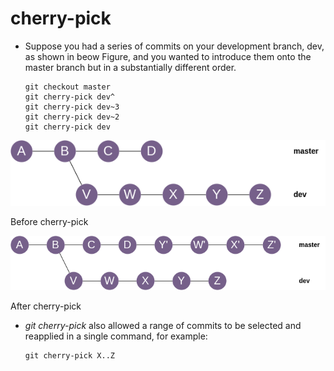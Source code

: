 # cherry-pick

<div grid="~ cols-2 gap-4" class="justify-items-left">

<div>

- Suppose you had a series of commits on your development branch, dev, as shown in beow Figure, and you wanted to introduce them onto the master branch but in a substantially different order.
    ```shell
    git checkout master
    git cherry-pick dev^
    git cherry-pick dev~3
    git cherry-pick dev~2
    git cherry-pick dev
    ```

</div>

<div class="text-center mt-5">

<img src="/git-cherry-pick1.png" class="h-20">

Before cherry-pick

<img src="/git-cherry-pick2.png" class="h-20">

After cherry-pick

</div>

</div>

- *git cherry-pick* also allowed a range of commits to be selected and reapplied in a single command, for example:
    ```shell
    git cherry-pick X..Z
    ```